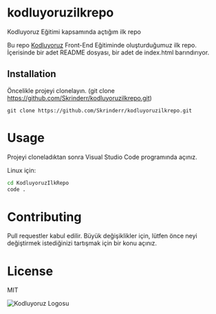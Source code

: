 # kodluyoruzilkrepo
Kodluyoruz Eğitimi kapsamında açtığım ilk repo

Bu repo [Kodluyoruz](https://www.kodluyoruz.org) Front-End Eğitiminde oluşturduğumuz ilk repo. İçerisinde bir adet README dosyası, bir adet de index.html barındırıyor.

## Installation

Öncelikle projeyi clonelayın. (git clone https://github.com/Skrinderr/kodluyoruzilkrepo.git)

```
git clone https://github.com/Skrinderr/kodluyoruzilkrepo.git
```
# Usage
Projeyi cloneladıktan sonra Visual Studio Code programında açınız.

Linux için:

```bash
cd KodluyoruzIlkRepo
code .
```
# Contributing

Pull requestler kabul edilir. Büyük değişiklikler için, lütfen önce neyi değiştirmek istediğinizi tartışmak için bir konu açınız.

# License

MIT

![Kodluyoruz Logosu](https://cdn.prod.website-files.com/658d627c8d384d416989b728/6594243f7c3800791f0d0383_Kare%20Favicon.png)